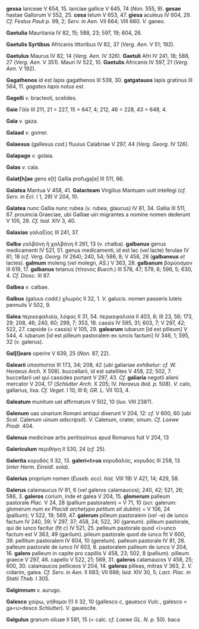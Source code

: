 **gessa** lanceae V 654, 15. lanciae gallice V 645, 74 (*Non.* 555, 9).
**gesae** hastae Gallorum V 552, 25. **cesa** telum V 653, 47. **giesa**
aculeus IV 604, 29. *Cf. Festus Pauli p.* 99, 2; *Serv. in Aen.* VII
664; VIII 660. *V.* ganeo.

**Gaetulia** Mauritania IV 82, 15; 588, 23; 597, 19; 604, 26.

**Gaetulis Syrtibus** Africanis littoribus IV 82, 37 (*Verg. Aen.* V
51; 192).

**Gaetulus** Maurus IV 82, 14 (*Verg. Aen.* IV 326). **Gaetuli** Afri
IV 241, 18; 588, 27 (*Verg. Aen.* V 351). Mauri IV 522, 10.
**Gaetulis** Africanis IV 597, 21 (*Verg. Aen.* V 192).

**Gagathenos** id est lapis gagathenos III 539, 30. **gatgatauos** lapis
gratinus III 564, 11. *gagates lapis notus est.*

**Gagelli** *v.* bracteoli, scelides.

**Gaie** Γάϊε III 211, 21 = 227, 15 = 647, 4; 212, 46 = 228, 43 = 648,
4.

**Gala** *v.* gaza.

**Galaad** *v.* gomer.

**Galaesus** (gallesus *cod.*) fluuius Calabriae V 297, 44 (*Verg.*
*Georg.* IV 126).

**Galapago** *v.* golaia.

**Galas** *v.* cala.

**Galat[h]ae** gens e[t] Gallia profuga[e] III 511, 66.

**Galatea** Mantua V 458, 41. **Galacteam** Virgilius Mantuam uult
intellegi (*cf. Serv. in Ecl.* I 1, 29) V 204, 10.

**Galatea** nunc Gallia nunc rubea (*v.* rubea, glaucus) IV 81, 34.
Gallia III 511, 67. prouincia Graeciae, ubi Galliae uiri migrantes a
nomine nomen dederunt V 105, 28. *Cf. Isid.* XIV 3, 40.

**Galaxias** γαλαξίας III 241, 37.

**Galba** γαλβάνη ἢ χαλβάνη II 261, 13 (*v.* chalba). **galbanus** genus
medicamenti IV 521, 51. genus medicamenti, id est lac (*vel* lacte)
ferulae IV 81, 18 (*cf. Verg. Georg.* IV 264); 240, 54; 586, 8; V 458,
28 (**galbaneus** *et* lactes). **galmum** moleng (*vel* molegn, *AS.*)
V 363, 28. **galbanum** βαρύοσμον III 619, 17. **galbanus** tetanus
(τίτανος *Buech.*) III 578, 47; 579, 6; 596, 5; 630, 4. *Cf. Diosc.* III
87.

**Galbea** *v.* calbae.

**Galbus** (galuus *codd.*) χλωρός II 32, 1. *V.* galucis. nomen
passeris luteis pennulis V 502, 9.

**Galea** περικεφαλαία, λόφος II 31, 54. περικεφαλαία II 403, 8; III 23,
56; 173, 29; 208, 46; 240, 60; 299, 7; 353, 18. cassis IV 595, 31; 603,
7; V 297, 42; 522, 27. capside (= cassis) V 105, 29. **galearum**
iubarum [id est pilleum] V 544, 4. iubarum [id est pilleum pastoralem
ex iuncis factum] IV 346, 1; 595, 32 (*v.* galerus).

**Gal[l]eare** operire V 639, 25 (*Non.* 87, 22).

**Galearii** ὑπασπισταί III 173, 34; 208, 42 (*ubi* galiariae
*exhibetur: cf. W. Heraeus Arch.* X 508). buccellarii, id est satellites
V 458, 22; 502, 7. buccellarii uel qui cassides portant V 297, 43. *Cf.*
**galiaria** negotii alieni mercator V 204, 17 (*Schlutter Arch.* X 205;
IV. *Heraeus ibid. p.* 508). *V.* calo, gallarius, lixa. *Cf. Veget.* I
10; III 6; *GR. L.* VII 103, 4.

**Galeatum** munitum uel affirmatum V 502, 10 (*Iuv.* VIII 238?).

**Galenum** uas uinarium Romani antiqui dixerunt V 204, 12: *cf.* V 600,
60 (*ubi Scal.* Calenum uinum *adscripsit*). *V.* Calenum, crater,
sinum. *Cf. Loewe Prodr.* 404.

**Galenus** medicinae artis peritissimus apud Romanos fuit V 204, 13

**Galericulum** περιθήκη II 530, 24 (*cf.* 25).

**Galerita** κορυδός II 32, 13. **galeri\<t\>us** κορυδαλός, κορυδός III
258, 13 (*inter Herm. Einsidl. sola*).

**Galerius** proprium nomen (*Euseb. eccl. hist.* VIII 19) V 421, 14;
429, 58.

**Galerus** calamaucus IV 81, 6 (*vel* galeros calamaucos); 240, 42;
521, 26; 586, 3. **galeros** corium, inde et galea V 204, 15.
**glomerum** palleum pastorale *Plac.* V 24, 28 (pallium pastoralem) = V
71, 10 (*scr.* galerum: glomerum *num ex Placidi archetypo petitum sit
dubito*) = V 106, 24 (pallium); V 522, 19; 569, 47. **galerum** pilleum
pastoralem (*vel* -e) de iunco factum IV 240, 39; V 297, 37; 458, 24;
522, 30 (gareum). pilleum pastorale, qui de iunco facitur (fit *c*) IV
521, 25. pelleum pastorale quod \<i\>unco factum est V 363, 49
(garilum). pileum pastorale quod de iunco fit V 600, 39. pellitum
pastoralem IV 604, 10 (gerelum). palleum pastorale IV 81, 28. palleum
pastorale de iunco IV 603, 8. pastoralem palleum de iunco V 204, 16.
**galero** palleum in capite pro capillis V 458, 23; 502, 8 (pallium).
pilleum graece V 297, 46. capello V 522, 21; 569, 31. **galeros**
calamaucos V 458, 25; 600, 30. calamaucos pelliceos V 204, 14.
**galeras** pilleas, mitras V 363, 2. *V.* cidarim, galea. *Cf. Serv. in
Aen.* II 683; VII 688; *Isid.* XIV 30, 5; *Lact. Plac. in Statii Theb.*
I 305.

**Galgimnum** *v.* aurugo.

**Galesco** χαίρω, γήθομαι (!) II 32, 10 (gallesco *c*, gauesco *Vulc.*,
galesco = ga\<u\>desco *Schlutter*). *V.* gauescite.

**Galgulus** granum oliuae II 581, 15 (= calc. *cf. Loewe GL. N. p.*
50). baca

